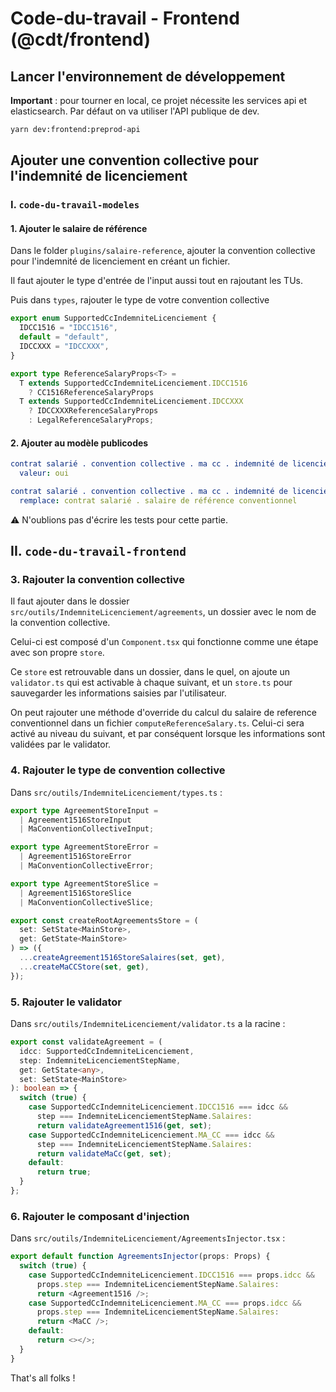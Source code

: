 # Code-du-travail - Frontend (@cdt/frontend)

## Lancer l'environnement de développement

**Important** : pour tourner en local, ce projet nécessite les services api et elasticsearch. Par défaut on va utiliser l'API publique de dev.

```sh
yarn dev:frontend:preprod-api
```

## Ajouter une convention collective pour l'indemnité de licenciement

### I. `code-du-travail-modeles`

#### 1. Ajouter le salaire de référence

Dans le folder `plugins/salaire-reference`, ajouter la convention collective pour l'indemnité de licenciement en créant un fichier.

Il faut ajouter le type d'entrée de l'input aussi tout en rajoutant les TUs.

Puis dans `types`, rajouter le type de votre convention collective

```ts
export enum SupportedCcIndemniteLicenciement {
  IDCC1516 = "IDCC1516",
  default = "default",
  IDCCXXX = "IDCCXXX",
}

export type ReferenceSalaryProps<T> =
  T extends SupportedCcIndemniteLicenciement.IDCC1516
    ? CC1516ReferenceSalaryProps
  T extends SupportedCcIndemniteLicenciement.IDCCXXX
    ? IDCCXXXReferenceSalaryProps
    : LegalReferenceSalaryProps;
```

#### 2. Ajouter au modèle publicodes

```yml
contrat salarié . convention collective . ma cc . indemnité de licenciement:
  valeur: oui

contrat salarié . convention collective . ma cc . indemnité de licenciement . salaire de référence:
  remplace: contrat salarié . salaire de référence conventionnel
```

:warning: N'oublions pas d'écrire les tests pour cette partie.

## II. `code-du-travail-frontend`

### 3. Rajouter la convention collective

Il faut ajouter dans le dossier `src/outils/IndemniteLicenciement/agreements`, un dossier avec le nom de la convention collective.

Celui-ci est composé d'un `Component.tsx` qui fonctionne comme une étape avec son propre `store`.

Ce `store` est retrouvable dans un dossier, dans le quel, on ajoute un `validator.ts` qui est activable à chaque suivant, et un `store.ts` pour sauvegarder les informations saisies par l'utilisateur.

On peut rajouter une méthode d'override du calcul du salaire de reference conventionnel dans un fichier `computeReferenceSalary.ts`. Celui-ci sera activé au niveau du suivant, et par conséquent lorsque les informations sont validées par le validator.

### 4. Rajouter le type de convention collective

Dans `src/outils/IndemniteLicenciement/types.ts` :

```ts
export type AgreementStoreInput =
  | Agreement1516StoreInput
  | MaConventionCollectiveInput;

export type AgreementStoreError =
  | Agreement1516StoreError
  | MaConventionCollectiveError;

export type AgreementStoreSlice =
  | Agreement1516StoreSlice
  | MaConventionCollectiveSlice;

export const createRootAgreementsStore = (
  set: SetState<MainStore>,
  get: GetState<MainStore>
) => ({
  ...createAgreement1516StoreSalaires(set, get),
  ...createMaCCStore(set, get),
});
```

### 5. Rajouter le validator

Dans `src/outils/IndemniteLicenciement/validator.ts` a la racine :

```ts
export const validateAgreement = (
  idcc: SupportedCcIndemniteLicenciement,
  step: IndemniteLicenciementStepName,
  get: GetState<any>,
  set: SetState<MainStore>
): boolean => {
  switch (true) {
    case SupportedCcIndemniteLicenciement.IDCC1516 === idcc &&
      step === IndemniteLicenciementStepName.Salaires:
      return validateAgreement1516(get, set);
    case SupportedCcIndemniteLicenciement.MA_CC === idcc &&
      step === IndemniteLicenciementStepName.Salaires:
      return validateMaCc(get, set);
    default:
      return true;
  }
};
```

### 6. Rajouter le composant d'injection

Dans `src/outils/IndemniteLicenciement/AgreementsInjector.tsx` :

```ts
export default function AgreementsInjector(props: Props) {
  switch (true) {
    case SupportedCcIndemniteLicenciement.IDCC1516 === props.idcc &&
      props.step === IndemniteLicenciementStepName.Salaires:
      return <Agreement1516 />;
    case SupportedCcIndemniteLicenciement.MA_CC === props.idcc &&
      props.step === IndemniteLicenciementStepName.Salaires:
      return <MaCC />;
    default:
      return <></>;
  }
}
```

That's all folks !
